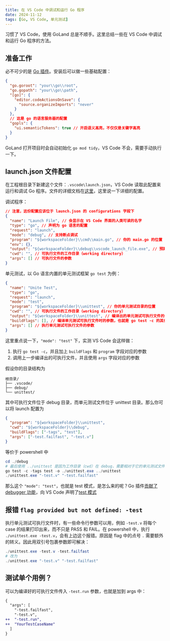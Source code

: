 ```yaml
---
title: 在 VS Code 中调试和运行 Go 程序
date: 2024-11-12
tags: [Go, VS Code, 单元测试]
---
```


习惯了 VS Code，使用 GoLand 总是不顺手。这里总结一些在 VS Code 中调试和运行 Go 程序的方法。

## 准备工作

必不可少的是 [Go 插件](https://marketplace.visualstudio.com/items?itemName=golang.Go)。安装后可以做一些基础配置：

```json
{
  "go.goroot": "your\\go\\root",
  "go.gopath": "your\\go\\path",
  "[go]": {
    "editor.codeActionsOnSave": {
      "source.organizeImports": "never"
    }
  },
  // 这是 go 的语言服务器的配置
  "gopls": {
    "ui.semanticTokens": true // 开启语义高亮，不仅仅是关键字高亮
  }
}
```

GoLand 打开项目时会自动初始化 `go mod tidy`，VS Code 不会，需要手动执行一下。

## launch.json 文件配置

在工程根目录下新建这个文件：`.vscode\launch.json`，VS Code 读取此配置来运行和调试 Go 程序。文件的详细文档在[这里](https://go.microsoft.com/fwlink/?linkid=830387)，这里说一下详细的配置。

调试程序：

```json
// 注意，这份配置应该位于 launch.json 的 configurations 字段下
{
  "name": "Launch File", // 会显示在 VS Code 界面的人类可读的名字
  "type": "go", // 声明为 go 语言的配置
  "request": "launch",
  "mode": "debug", // 支持断点调试
  "program": "${workspaceFolder}\\cmd\\main.go", // 你的 main.go 的位置
  "env": {},
  "output": "${workspaceFolder}\\debug\\vscode_launch_file.exe", // 预期输出编译后可执行文件的位置
  "cwd": "", // 可执行文件的工作目录（working directory）
  "args": [] // 可执行文件的参数
}
```

单元测试，以 Go 语言内置的单元测试框架 `go test` 为例：

```json
{
  "name": "Unite Test",
  "type": "go",
  "request": "launch",
  "mode": "test",
  "program": "${workspaceFolder}\\unittest", // 你的单元测试目录的位置
  "cwd": "", // 可执行文件的工作目录（working directory）
  "output": "${workspaceFolder}\\unittest", // 编译出的单元测试可执行文件的位置
  "buildFlags": [], // 编译单元测试可执行文件时的参数，也就是 go test -c 的其他参数
  "args": [] // 执行单元测试可执行文件的参数
}
```

这里重点说一下，`"mode": "test"` 下，实测 VS Code 会这样做：

1. 执行 `go test -c`，并且加上 `buildFlags` 和 `program` 字段对应的参数
2. 调用上一步编译出的可执行文件，并且使用 `args` 字段对应的参数

假设你的目录结构为

```
根目录/
├── .vscode/
├── debug/
└── unittest/
```

其中可执行文件位于 debug 目录，而单元测试文件位于 unittest 目录。那么你可以将 launch 配置为

```json
{
  "program": "${workspaceFolder}\\unittest",
  "cwd": "${workspaceFolder}\\debug",
  "buildFlags": ["-tags", "test"],
  "args": ["-test.failfast", "-test.v"]
}
```

等价于 powershell 中

```powershell
cd ./debug
# 最后使用 ../unittest 是因为工作目录（cwd）在 debug，需要相对于它的单元测试文件的目录
go test -c -tags test -o ./unittest.exe ../unittest
./unittest.exe "-test.v" "-test.failfast"
```

那么这个 `"mode": "test"`，也就是 test 模式，是怎么来的呢？Go 插件[贡献了 debugger 功能](https://code.visualstudio.com/api/references/contribution-points#contributes.debuggers)，向 VS Code 声明了[test 模式](https://github.com/golang/vscode-go/blob/5e506ea7347210ea5003a87f929394b299102962/extension/package.json#L632)

## 报错 `flag provided but not defined: -test`

执行单元测试可执行文件时，有一些命令行参数可以用，例如 `-test.v` 将每个 case 的结果打印出来，而不只是 PASS 和 FAIL。在 powershell 中，执行 `./unittest.exe -test.v`，会有上边这个报错。原因是 flag 中的点号 `.` 需要额外的转义。因此用双引号包裹参数即可解决：

```powershell
./unittest.exe -test.v -test.failfast
# 改为
./unittest.exe "-test.v" "-test.failfast"
```

## 测试单个用例？

可以为编译好的可执行文件传入 `-test.run` 参数，也就是加到 args 中：

```diff
{
  "args": [
    "-test.failfast",
    "-test.v",
++  "-test.run",
++  "YourTestCaseName"
  ]
}
```
